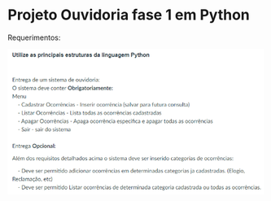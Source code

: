 # Projeto Ouvidoria fase 1 em Python

Requerimentos:

<img src="../../imagens/Ouvidoriav1-python.png" align="center" width="900">